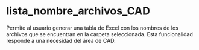 # lista_nombre_archivos_CAD
Permite al usuario generar una tabla de Excel con los nombres de los archivos que se encuentran en la carpeta seleccionada. Esta funcionalidad responde a una necesidad del área de CAD.
